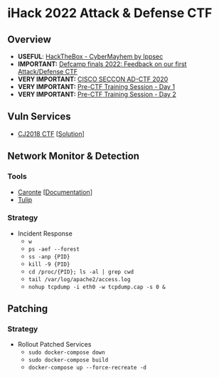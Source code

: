 # iHack 2022 Attack & Defense CTF

## Overview
- **USEFUL**: [HackTheBox - CyberMayhem by Ippsec](https://www.youtube.com/watch?v=o42dgCOBkRk)
- **IMPORTANT:** [Defcamp finals 2022: Feedback on our first Attack/Defense CTF](https://www.riskinsight-wavestone.com/en/2022/11/defcamp-finals-2022-feedback-on-our-first-attack-defense-ctf/)
- **VERY IMPORTANT:** [CISCO SECCON AD-CTF 2020](https://medium.com/csictf/cisco-seccon-2020-ad-ctf-2614b27f387a)
- **VERY IMPORTANT:** [Pre-CTF Training Session - Day 1](https://www.youtube.com/live/u9ypv7wY9o0?si=Of-mLvgRzxOFcF_4)
- **VERY IMPORTANT:** [Pre-CTF Training Session - Day 2](https://www.youtube.com/live/sGk4trFj5sU?si=z2uYG1GryBoT-cm2)
  
## Vuln Services
- [CJ2018 CTF](https://github.com/farisv/CJ2018-Final-CTF) [[Solution](https://rhamaa.github.io/post/2018/10/17/Cyber-Jawara-2018-Final-Web-Exploitation/)]

## Network Monitor & Detection
### Tools
- [Caronte](https://github.com/eciavatta/caronte) [[Documentation](https://app.swaggerhub.com/apis-docs/eciavatta/caronte/WIP#/)]
- [Tulip](https://github.com/OpenAttackDefenseTools/tulip)

### Strategy

- Incident Response
  - `w`
  - `ps -aef --forest`
  - `ss -anp {PID}`   
  - `kill -9 {PID}`
  - `cd /proc/{PID}; ls -al | grep cwd`
  - `tail /var/log/apache2/access.log`
  - `nohup tcpdump -i eth0 -w tcpdump.cap -s 0 &`

## Patching

### Strategy
- Rollout Patched Services
  - `sudo docker-compose down`
  - `sudo docker-compose build`
  - `docker-compose up --force-recreate -d`
